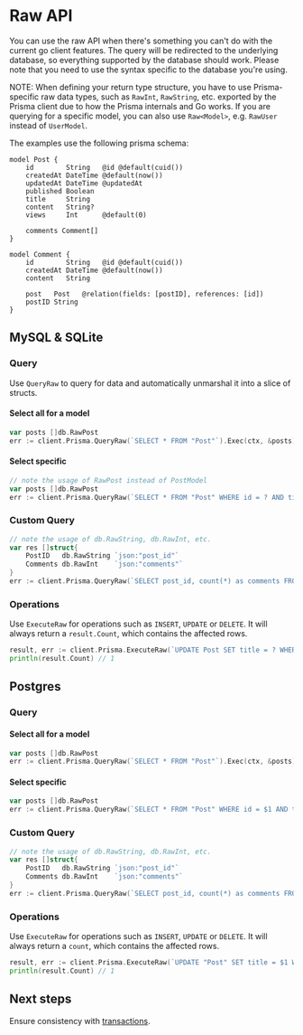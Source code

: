 # Raw API

You can use the raw API when there's something you can't do with the current go client features. The query will be
redirected to the underlying database, so everything supported by the database should work. Please note that you need to
use the syntax specific to the database you're using.

NOTE: When defining your return type structure, you have to use Prisma-specific raw data types,
such as `RawInt`, `RawString`, etc. exported by the Prisma client due to how the Prisma internals
and Go works. If you are querying for a specific model, you can also use `Raw<Model>`, e.g. `RawUser`
instead of `UserModel`.

The examples use the following prisma schema:

```prisma
model Post {
    id        String   @id @default(cuid())
    createdAt DateTime @default(now())
    updatedAt DateTime @updatedAt
    published Boolean
    title     String
    content   String?
    views     Int      @default(0)

    comments Comment[]
}

model Comment {
    id        String   @id @default(cuid())
    createdAt DateTime @default(now())
    content   String

    post   Post   @relation(fields: [postID], references: [id])
    postID String
}
```

## MySQL & SQLite

### Query

Use `QueryRaw` to query for data and automatically unmarshal it into a slice of structs.

#### Select all for a model

```go
var posts []db.RawPost
err := client.Prisma.QueryRaw(`SELECT * FROM "Post"`).Exec(ctx, &posts)
```

#### Select specific

```go
// note the usage of RawPost instead of PostModel
var posts []db.RawPost
err := client.Prisma.QueryRaw(`SELECT * FROM "Post" WHERE id = ? AND title = ?`, "123abc", "my post").Exec(ctx, &posts)
```

### Custom Query

```go
// note the usage of db.RawString, db.RawInt, etc.
var res []struct{
	PostID   db.RawString `json:"post_id"`
	Comments db.RawInt    `json:"comments"`
}
err := client.Prisma.QueryRaw(`SELECT post_id, count(*) as comments FROM "Comment" GROUP BY post_id`).Exec(ctx, &res)
```

### Operations

Use `ExecuteRaw` for operations such as `INSERT`, `UPDATE` or `DELETE`. It will always return a `result.Count`, which contains the affected rows.

```go
result, err := client.Prisma.ExecuteRaw(`UPDATE Post SET title = ? WHERE id = ?`, "my post", "123").Exec(ctx)
println(result.Count) // 1
```

## Postgres

### Query

#### Select all for a model

```go
var posts []db.RawPost
err := client.Prisma.QueryRaw(`SELECT * FROM "Post"`).Exec(ctx, &posts)
```

#### Select specific

```go
var posts []db.RawPost
err := client.Prisma.QueryRaw(`SELECT * FROM "Post" WHERE id = $1 AND title = $2`, "id2", "title2").Exec(ctx, &posts)
```

### Custom Query

```go
// note the usage of db.RawString, db.RawInt, etc.
var res []struct{
	PostID   db.RawString `json:"post_id"`
	Comments db.RawInt    `json:"comments"`
}
err := client.Prisma.QueryRaw(`SELECT post_id, count(*) as comments FROM "Comment" GROUP BY post_id`).Exec(ctx, &res)
```

### Operations

Use `ExecuteRaw` for operations such as `INSERT`, `UPDATE` or `DELETE`. It will always return a `count`, which contains the affected rows.

```go
result, err := client.Prisma.ExecuteRaw(`UPDATE "Post" SET title = $1 WHERE id = $2`, "my post", "123").Exec(ctx)
println(result.Count) // 1
```

## Next steps

Ensure consistency with [transactions](14-transactions.md).
